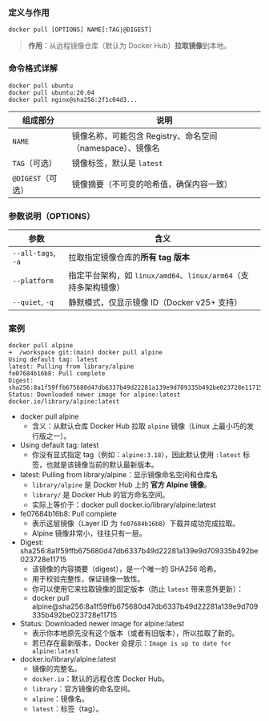 ### 定义与作用

```
docker pull [OPTIONS] NAME[:TAG|@DIGEST]
```
>**作用**：从远程镜像仓库（默认为 Docker Hub）**拉取镜像**到本地。
### 命令格式详解
```
docker pull ubuntu
docker pull ubuntu:20.04
docker pull nginx@sha256:2f1c04d3...

```

| 组成部分          | 说明                                     |
| ------------- | -------------------------------------- |
| `NAME`        | 镜像名称，可能包含 Registry、命名空间（namespace）、镜像名 |
| `TAG`（可选）     | 镜像标签，默认是 `latest`                      |
| `@DIGEST`（可选） | 镜像摘要（不可变的哈希值，确保内容一致）                   |
### 参数说明（OPTIONS）

| 参数                 | 含义                                            |
| ------------------ | --------------------------------------------- |
| `--all-tags`, `-a` | 拉取指定镜像仓库的**所有 tag 版本**                        |
| `--platform`       | 指定平台架构，如 `linux/amd64`、`linux/arm64`（支持多架构镜像） |
| `--quiet`, `-q`    | 静默模式，仅显示镜像 ID（Docker v25+ 支持）                 |

### 案例

```
docker pull alpine
➜  /workspace git:(main) docker pull alpine
Using default tag: latest
latest: Pulling from library/alpine
fe07684b16b8: Pull complete 
Digest: sha256:8a1f59ffb675680d47db6337b49d22281a139e9d709335b492be023728e11715
Status: Downloaded newer image for alpine:latest
docker.io/library/alpine:latest
```
- docker pull alpine
	- 含义：从默认仓库 Docker Hub 拉取 `alpine` 镜像（Linux 上最小巧的发行版之一）。
- Using default tag: latest
	- 你没有显式指定 tag（例如：`alpine:3.18`），因此默认使用 `:latest` 标签，也就是该镜像当前的默认最新版本。
- latest: Pulling from library/alpine：显示镜像命名空间和仓库名
	- `library/alpine` 是 Docker Hub 上的 **官方 Alpine 镜像**。
	- `library/` 是 Docker Hub 的官方命名空间。
	- 实际上等价于：docker pull docker.io/library/alpine:latest
- fe07684b16b8: Pull complete 
	- 表示这层镜像（Layer ID 为 `fe07684b16b8`）下载并成功完成拉取。
	- Alpine 镜像非常小，往往只有一层。
- Digest: sha256:8a1f59ffb675680d47db6337b49d22281a139e9d709335b492be023728e11715
	- 该镜像的内容摘要（digest），是一个唯一的 SHA256 哈希。
	- 用于校验完整性，保证镜像一致性。
	- 你可以使用它来拉取镜像的固定版本（防止 `latest` 带来意外更新）：
	- docker pull alpine@sha256:8a1f59ffb675680d47db6337b49d22281a139e9d709335b492be023728e11715
- Status: Downloaded newer image for alpine:latest
	- 表示你本地原先没有这个版本（或者有旧版本），所以拉取了新的。
	- 若已存在最新版本，Docker 会提示：`Image is up to date for alpine:latest`
- docker.io/library/alpine:latest
	- 镜像的完整名。
	- `docker.io`：默认的远程仓库 Docker Hub。
	- `library`：官方镜像的命名空间。
	- `alpine`：镜像名。
	- `latest`：标签（tag）。